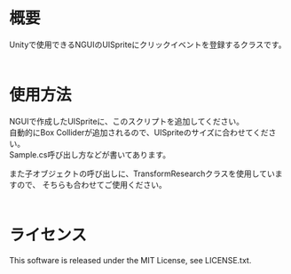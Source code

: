 # 概要
Unityで使用できるNGUIのUISpriteにクリックイベントを登録するクラスです。  
　　
# 使用方法
NGUIで作成したUISpriteに、このスクリプトを追加してください。  
自動的にBox Colliderが追加されるので、UISpriteのサイズに合わせてください。  
Sample.cs呼び出し方などが書いてあります。  

また子オブジェクトの呼び出しに、TransformResearchクラスを使用していますので、
そちらも合わせてご使用ください。  
　　
# ライセンス  
This software is released under the MIT License, see LICENSE.txt.
